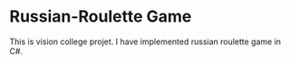 # Russian-Roulette Game

This is vision college projet. I have implemented russian roulette game in C#.
